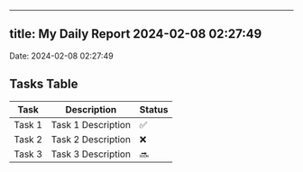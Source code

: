 
---
title: My Daily Report 2024-02-08 02:27:49
---

Date: 2024-02-08 02:27:49

## Tasks Table

| Task | Description | Status |
|------|-------------|--------|
| Task 1 | Task 1 Description | ✅ |
| Task 2 | Task 2 Description | ❌ |
| Task 3 | Task 3 Description | 🔜 |
